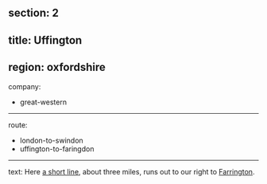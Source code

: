 section: 2
----
title: Uffington
----
region: oxfordshire
----
company:
- great-western
----
route:
- london-to-swindon
- uffington-to-faringdon
----
text: Here [a short line](/routes/uffington-to-farrington), about three miles, runs out to our right to [Farrington](/stations/farrington).
